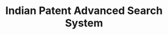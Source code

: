 ---
api_or_bulk_downloads: None
citation: None
code: None
description: Platform for accessing indian public patents data
documentation: None
doi: null
error_metrics: None
record_creation_timestamp: 08/31/2021, 08:28:19
references: null
shortname: india_patent_database
tags: innovation, platform
terms_of_use: null
timeframe: None
title: Indian Patent Advanced Search System
url: https://ipindiaservices.gov.in/publicsearch
uuid: fc72efb0-8b24-4415-9b50-b0b7f33dc8b4
versioning: None
---